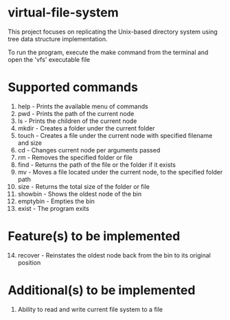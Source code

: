 # virtual-file-system

This project focuses on replicating the Unix-based directory system using tree data structure implementation. 

To run the program, execute the make command from the terminal and open the 'vfs' executable file

# Supported commands
1. help			- Prints the available menu of commands
2. pwd			- Prints the path of the current node
3. ls           - Prints the children of the current node
4. mkdir		- Creates a folder under the current folder
5. touch		- Creates a file under the current node with specified filename and size
6. cd  			- Changes current node per arguments passed
7. rm			- Removes the specified folder or file
8. find			- Returns the path of the file or the folder if it exists
9. mv			- Moves a file located under the current node, to the specified folder path
10. size		- Returns the total size of the folder or file
11. showbin		- Shows the oldest node of the bin
12. emptybin	- Empties the bin
13. exist		- The program exits

# Feature(s) to be implemented
14. recover		- Reinstates the oldest node back from the bin to its original position

# Additional(s) to be implemented
1. Ability to read and write current file system to a file
